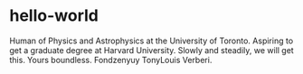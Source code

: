 # hello-world
Human of Physics and Astrophysics at the University of Toronto. Aspiring to get a graduate degree at Harvard University. Slowly and steadily, we will get this. Yours boundless. Fondzenyuy TonyLouis Verberi.
